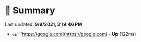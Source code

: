 # 📖 Summary
Last updated: **9/9/2021, 3:19:46 PM**

- `GET` [https://google.com](https://google.com) - **Up** (122ms)
